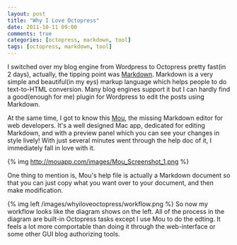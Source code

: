 ```yaml
---
layout: post
title: "Why I Love Octopress"
date: 2011-10-11 09:00
comments: true
categories: [octopress, markdown, tool]
tags: [octopress, markdown, tool]
---
```

I switched over my blog engine from Wordpress to Octopress pretty fast(in 2 days), actually, the tipping point was [Markdown](http://daringfireball.net/projects/markdown/). Markdown is a very simple and beautiful(in my eys) markup language which helps people to do text-to-HTML conversion. Many blog engines support it but I can hardly find a good(enough for me) plugin for Wordpress to edit the posts using Markdown.

 At the same time, I got to know this [Mou](http://mouapp.com/), the missing Markdown editor for web developers. It's a well designed Mac app, dedicated for editing Markdown, and with a preview panel which you can see your changes in style lively! With just several minutes went through the help doc of it, I immediately fall in love with it.

{% img http://mouapp.com/images/Mou_Screenshot_1.png %}

One thing to mention is, Mou's help file is actually a Markdown document so that you can just copy what you want over to your document, and then make modification.

{% img left /images/whyiloveoctopress/workflow.png %} So now my workflow looks like the diagram shows on the left. All of the process in the diagram are built-in Octopress tasks except I use Mou to do the edting. It feels a lot more comportable than doing it through the web-interface or some other GUI blog authorizing tools.
